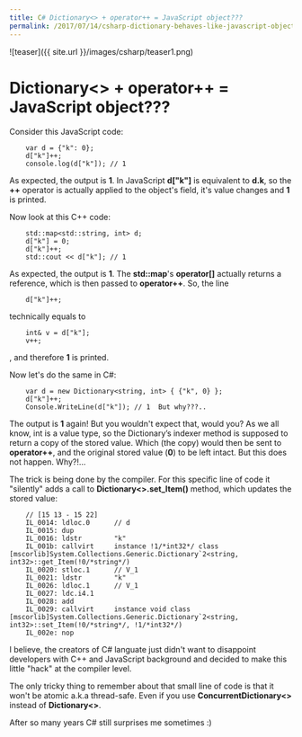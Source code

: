 ```yaml
---
title: C# Dictionary<> + operator++ = JavaScript object???
permalink: /2017/07/14/csharp-dictionary-behaves-like-javascript-object
---
```

![teaser]({{ site.url }}/images/csharp/teaser1.png)
# Dictionary<> + operator++ = JavaScript object???

Consider this JavaScript code:

```
	var d = {"k": 0};
	d["k"]++;
	console.log(d["k"]); // 1
```

As expected, the output is **1**. In JavaScript **d["k"]** is equivalent to **d.k**, so the **++** operator is actually applied to the object's field, it's value changes and **1** is printed. 

Now look at this C++ code:

```
	std::map<std::string, int> d;
	d["k"] = 0;
	d["k"]++;
	std::cout << d["k"]; // 1
```

As expected, the output is **1**. The **std::map**'s **operator[]** actually returns a reference, which is then passed to **operator++**. So, the line

```
	d["k"]++;
```

technically equals to

```
	int& v = d["k"];
	v++;
```
	
, and therefore **1** is printed.

Now let's do the same in C#:

```
	var d = new Dictionary<string, int> { {"k", 0} };
	d["k"]++;
	Console.WriteLine(d["k"]); // 1  But why???..
```

The output is **1** again! But you wouldn't expect that, would you? As we all know, int is a value type, so the Dictionary’s indexer method is supposed to return a copy of the stored value. Which (the copy) would then be sent to **operator++**, and the original stored value (**0**) to be left intact. But this does not happen. Why?!...

The trick is being done by the compiler. For this specific line of code it "silently" adds a call to **Dictionary<>.set_Item()** method, which updates the stored value:

```
    // [15 13 - 15 22]
    IL_0014: ldloc.0      // d
    IL_0015: dup          
    IL_0016: ldstr        "k"
    IL_001b: callvirt     instance !1/*int32*/ class [mscorlib]System.Collections.Generic.Dictionary`2<string, int32>::get_Item(!0/*string*/)
    IL_0020: stloc.1      // V_1
    IL_0021: ldstr        "k"
    IL_0026: ldloc.1      // V_1
    IL_0027: ldc.i4.1     
    IL_0028: add          
    IL_0029: callvirt     instance void class [mscorlib]System.Collections.Generic.Dictionary`2<string, int32>::set_Item(!0/*string*/, !1/*int32*/)
    IL_002e: nop 
```
	
I believe, the creators of C# languate just didn't want to disappoint developers with C++ and JavaScript background and decided to make this little "hack" at the compiler level.

The only tricky thing to remember about that small line of code is that it won't be atomic a.k.a thread-safe. Even if you use **ConcurrentDictionary<>** instead of **Dictionary<>**.

After so many years C# still surprises me sometimes :)
